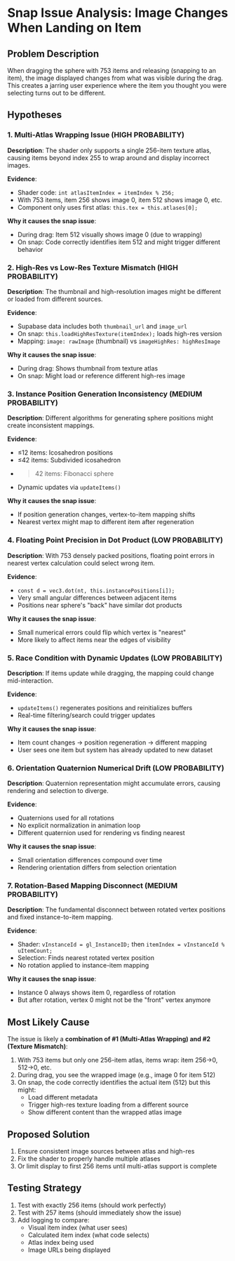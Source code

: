 # Snap Issue Analysis: Image Changes When Landing on Item

## Problem Description
When dragging the sphere with 753 items and releasing (snapping to an item), the image displayed changes from what was visible during the drag. This creates a jarring user experience where the item you thought you were selecting turns out to be different.

## Hypotheses

### 1. Multi-Atlas Wrapping Issue (HIGH PROBABILITY)
**Description**: The shader only supports a single 256-item texture atlas, causing items beyond index 255 to wrap around and display incorrect images.

**Evidence**:
- Shader code: `int atlasItemIndex = itemIndex % 256;`
- With 753 items, item 256 shows image 0, item 512 shows image 0, etc.
- Component only uses first atlas: `this.tex = this.atlases[0];`

**Why it causes the snap issue**:
- During drag: Item 512 visually shows image 0 (due to wrapping)
- On snap: Code correctly identifies item 512 and might trigger different behavior

### 2. High-Res vs Low-Res Texture Mismatch (HIGH PROBABILITY)
**Description**: The thumbnail and high-resolution images might be different or loaded from different sources.

**Evidence**:
- Supabase data includes both `thumbnail_url` and `image_url`
- On snap: `this.loadHighResTexture(itemIndex);` loads high-res version
- Mapping: `image: rawImage` (thumbnail) vs `imageHighRes: highResImage`

**Why it causes the snap issue**:
- During drag: Shows thumbnail from texture atlas
- On snap: Might load or reference different high-res image

### 3. Instance Position Generation Inconsistency (MEDIUM PROBABILITY)
**Description**: Different algorithms for generating sphere positions might create inconsistent mappings.

**Evidence**:
- ≤12 items: Icosahedron positions
- ≤42 items: Subdivided icosahedron
- >42 items: Fibonacci sphere
- Dynamic updates via `updateItems()`

**Why it causes the snap issue**:
- If position generation changes, vertex-to-item mapping shifts
- Nearest vertex might map to different item after regeneration

### 4. Floating Point Precision in Dot Product (LOW PROBABILITY)
**Description**: With 753 densely packed positions, floating point errors in nearest vertex calculation could select wrong item.

**Evidence**:
- `const d = vec3.dot(nt, this.instancePositions[i]);`
- Very small angular differences between adjacent items
- Positions near sphere's "back" have similar dot products

**Why it causes the snap issue**:
- Small numerical errors could flip which vertex is "nearest"
- More likely to affect items near the edges of visibility

### 5. Race Condition with Dynamic Updates (LOW PROBABILITY)
**Description**: If items update while dragging, the mapping could change mid-interaction.

**Evidence**:
- `updateItems()` regenerates positions and reinitializes buffers
- Real-time filtering/search could trigger updates

**Why it causes the snap issue**:
- Item count changes → position regeneration → different mapping
- User sees one item but system has already updated to new dataset

### 6. Orientation Quaternion Numerical Drift (LOW PROBABILITY)
**Description**: Quaternion representation might accumulate errors, causing rendering and selection to diverge.

**Evidence**:
- Quaternions used for all rotations
- No explicit normalization in animation loop
- Different quaternion used for rendering vs finding nearest

**Why it causes the snap issue**:
- Small orientation differences compound over time
- Rendering orientation differs from selection orientation

### 7. Rotation-Based Mapping Disconnect (MEDIUM PROBABILITY)
**Description**: The fundamental disconnect between rotated vertex positions and fixed instance-to-item mapping.

**Evidence**:
- Shader: `vInstanceId = gl_InstanceID;` then `itemIndex = vInstanceId % uItemCount;`
- Selection: Finds nearest rotated vertex position
- No rotation applied to instance-item mapping

**Why it causes the snap issue**:
- Instance 0 always shows item 0, regardless of rotation
- But after rotation, vertex 0 might not be the "front" vertex anymore

## Most Likely Cause
The issue is likely a **combination of #1 (Multi-Atlas Wrapping) and #2 (Texture Mismatch)**:

1. With 753 items but only one 256-item atlas, items wrap: item 256→0, 512→0, etc.
2. During drag, you see the wrapped image (e.g., image 0 for item 512)
3. On snap, the code correctly identifies the actual item (512) but this might:
   - Load different metadata
   - Trigger high-res texture loading from a different source
   - Show different content than the wrapped atlas image

## Proposed Solution
1. Ensure consistent image sources between atlas and high-res
2. Fix the shader to properly handle multiple atlases
3. Or limit display to first 256 items until multi-atlas support is complete

## Testing Strategy
1. Test with exactly 256 items (should work perfectly)
2. Test with 257 items (should immediately show the issue)
3. Add logging to compare:
   - Visual item index (what user sees)
   - Calculated item index (what code selects)
   - Atlas index being used
   - Image URLs being displayed